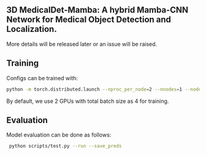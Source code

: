 ## 3D MedicalDet-Mamba: A hybrid Mamba-CNN Network for Medical Object Detection and Localization.   
More details will be released later or an issue will be raised.



## Training
Configs can be trained with:
```bash
python -m torch.distributed.launch --nproc_per_node=2 --nnodes=1 --node_rank=0 --master_addr='127.0.0.1' --master_port=12345  scripts/train2.py
```
By default, we use 2 GPUs with total batch size as 4 for training.

## Evaluation
Model evaluation can be done as follows:
```bash
 python scripts/test.py --run --save_preds
```
